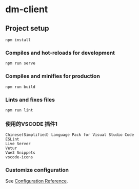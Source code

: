 # dm-client

## Project setup
```
npm install
```

### Compiles and hot-reloads for development
```
npm run serve
```

### Compiles and minifies for production
```
npm run build
```

### Lints and fixes files
```
npm run lint
```

### 使用的VSCODE 插件1
```
Chinese(Simplified) Language Pack for Visual Studio Code
ESLint
Live Server
Vetur
Vue3 Snippets
vscode-icons
```

### Customize configuration
See [Configuration Reference](https://cli.vuejs.org/config/).
